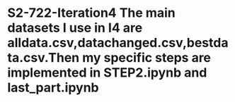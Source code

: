 # S2-722-Iteration4 The main datasets I use in I4 are alldata.csv,datachanged.csv,bestdata.csv.Then my specific steps are implemented in STEP2.ipynb and last_part.ipynb
